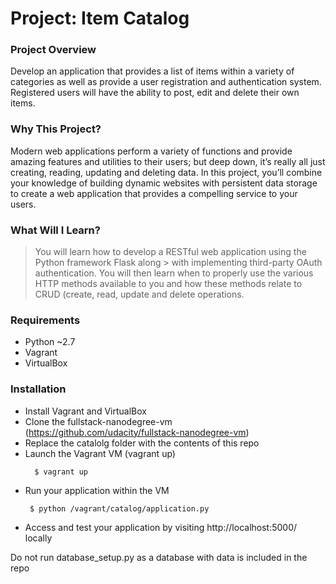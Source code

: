 # Project: Item Catalog


### Project Overview

Develop an application that provides a list of items within a variety of categories as well as provide a user registration and authentication system. Registered users will have the ability to post, edit and delete their own items.


### Why This Project?

Modern web applications perform a variety of functions and provide amazing features and utilities to their users; but deep down, it’s really all just creating, reading, updating and deleting data. In this project, you’ll combine your knowledge of building dynamic websites with persistent data storage to create a web application that provides a compelling service to your users.

### What Will I Learn?
> You will learn how to develop a RESTful web application using the Python framework Flask along > with implementing third-party OAuth authentication. You will then learn when to properly use 
> the various HTTP methods available to you and how these methods relate to CRUD (create, read,
> update  and delete operations.




### Requirements

 - Python ~2.7
 - Vagrant
 - VirtualBox
### Installation
- Install Vagrant and VirtualBox
- Clone the fullstack-nanodegree-vm (https://github.com/udacity/fullstack-nanodegree-vm)
- Replace the catalolg folder with the contents of this repo
- Launch the Vagrant VM (vagrant up)
  ```
    $ vagrant up
  ```
- Run your application within the VM 
  ```
   $ python /vagrant/catalog/application.py
  ```
- Access and test your application by visiting http://localhost:5000/ locally

Do not run database_setup.py as a database with data is included in the repo


